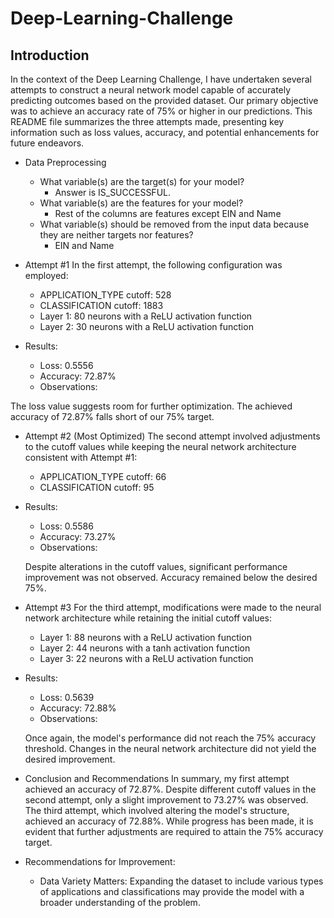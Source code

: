 # Deep-Learning-Challenge
## Introduction
  In the context of the Deep Learning Challenge, I have undertaken several attempts to construct a neural network model capable of accurately predicting outcomes based on the provided dataset. Our primary objective was to achieve an     accuracy rate of 75% or higher in our predictions. This README file summarizes the three attempts made, presenting key information such as loss values, accuracy, and potential enhancements for future endeavors.
  * Data Preprocessing

    * What variable(s) are the target(s) for your model?
      * Answer is IS_SUCCESSFUL. 
    * What variable(s) are the features for your model?
      * Rest of the columns are features except EIN and Name
    *  What variable(s) should be removed from the input data because they are neither targets nor features?
       * EIN and Name
* Attempt #1
In the first attempt, the following configuration was employed:

  * APPLICATION_TYPE cutoff: 528
  * CLASSIFICATION cutoff: 1883
  * Layer 1: 80 neurons with a ReLU activation function
  * Layer 2: 30 neurons with a ReLU activation function
* Results:

  * Loss: 0.5556
  * Accuracy: 72.87%
  * Observations:

The loss value suggests room for further optimization.
The achieved accuracy of 72.87% falls short of our 75% target.
* Attempt #2 (Most Optimized)
  The second attempt involved adjustments to the cutoff values while keeping the neural network architecture consistent with Attempt #1:

  * APPLICATION_TYPE cutoff: 66
  * CLASSIFICATION cutoff: 95
* Results:

  * Loss: 0.5586
  * Accuracy: 73.27%
  * Observations:

  Despite alterations in the cutoff values, significant performance improvement was not observed.
  Accuracy remained below the desired 75%.
* Attempt #3
  For the third attempt, modifications were made to the neural network architecture while retaining the initial cutoff values:

  * Layer 1: 88 neurons with a ReLU activation function
  * Layer 2: 44 neurons with a tanh activation function
  * Layer 3: 22 neurons with a ReLU activation function
* Results:

  * Loss: 0.5639
  * Accuracy: 72.88%
  * Observations:

  Once again, the model's performance did not reach the 75% accuracy threshold.
  Changes in the neural network architecture did not yield the desired improvement.
* Conclusion and Recommendations
  In summary, my first attempt achieved an accuracy of 72.87%. Despite different cutoff values in the second attempt, only a slight improvement to 73.27% was observed. The third attempt, which involved altering the model's structure,   achieved an accuracy of 72.88%. While progress has been made, it is evident that further adjustments are required to attain the 75% accuracy target.

* Recommendations for Improvement:

  * Data Variety Matters: Expanding the dataset to include various types of applications and classifications may provide the model with a broader understanding of the problem.


